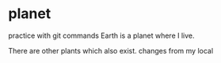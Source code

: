 # planet
practice with git commands
Earth is a planet where I live.

There are other plants which also exist.
changes from my local
